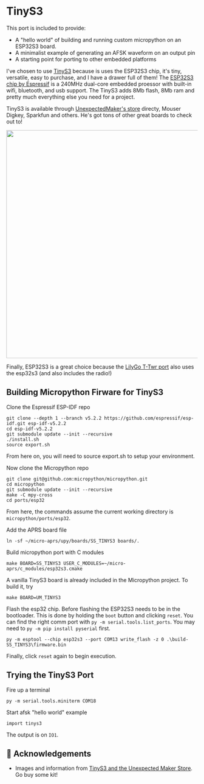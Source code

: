 # TinyS3

This port is included to provide:
- A "hello world" of building and running custom micropython on an ESP32S3 board.
- A minimalist example of generating an AFSK waveform on an output pin
- A starting point for porting to other embedded platforms

I've chosen to use [TinyS3](https://unexpectedmaker.com/shop.html#!/TinyS3/p/577100101/category=154217256) because is uses the ESP32S3 chip, it's tiny, versatile, easy to purchase, and I have a drawer full of them!  The [ESP32S3 chip by Espressif](https://www.espressif.com/en/products/socs/esp32-s3) is a 240MHz dual-core embedded proessor with built-in wifi, bluetooth, and usb support.  The TinyS3 adds 8Mb flash, 8Mb ram and pretty much everything else you need for a project.  

TinyS3 is available through [UnexpectedMaker's store](https://unexpectedmaker.com/) directy, Mouser Digkey, Sparkfun and others. He's got tons of other great boards to check out to!

<p align="center">
  <img src="https://github.com/stephanelsmith/micro-aprs/blob/master/docs/upy/tinys3/pins_tinys3.jpg?raw=true" alt="" width="600"/>
</p>

Finally, ESP32S3 is a great choice because the [LilyGo T-Twr port](../lilygottwr/README.md) also uses the esp32s3 (and also includes the radio!)

## Building Micropython Firware for TinyS3

Clone the Espressif ESP-IDF repo
```
git clone --depth 1 --branch v5.2.2 https://github.com/espressif/esp-idf.git esp-idf-v5.2.2
cd esp-idf-v5.2.2
git submodule update --init --recursive
./install.sh
source export.sh
```
From here on, you will need to source export.sh to setup your environment.

Now clone the Micropython repo
```
git clone git@github.com:micropython/micropython.git
cd micropython
git submodule update --init --recursive
make -C mpy-cross
cd ports/esp32
```
From here, the commands assume the current working directory is ```micropython/ports/esp32```.

Add the APRS board file
```
ln -sf ~/micro-aprs/upy/boards/SS_TINYS3 boards/.
```

Build micropython port with C modules
```
make BOARD=SS_TINYS3 USER_C_MODULES=~/micro-aprs/c_modules/esp32s3.cmake
```

A vanilla TinyS3 board is already included in the Micropython project.  To build it, try
```
make BOARD=UM_TINYS3
```


Flash the esp32 chip.  Before flashing the ESP32S3 needs to be in the bootloader.  This is done by holding the ```boot``` button and clicking ```reset```.  You can find the right comm port with ```py -m serial.tools.list_ports```.  You may need to ```py -m pip install pyserial``` first.
```
py -m esptool --chip esp32s3 --port COM13 write_flash -z 0 .\build-SS_TINYS3\firmware.bin
```
Finally, click ```reset``` again to begin execution.


## Trying the TinyS3 Port


Fire up a terminal
```
py -m serial.tools.miniterm COM18
```

Start afsk "hello world" example
```
import tinys3
```

The output is on ```IO1```.




## :raised_hands: Acknowledgements
- Images and information from [TinyS3 and the Unexpected Maker Store](https://esp32s3.com/tinys3.html).  Go buy some kit!


